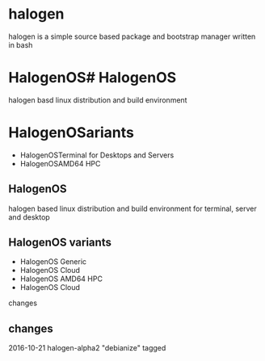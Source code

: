 # halogen
halogen is a simple source based package and bootstrap manager written in bash
# HalogenOS# HalogenOS
halogen basd linux distribution and build environment
# HalogenOSariants
* HalogenOSTerminal for Desktops and Servers
* HalogenOSAMD64 HPC
## HalogenOS
halogen based linux distribution and build environment for terminal, server and desktop
## HalogenOS variants
* HalogenOS Generic
* HalogenOS Cloud
* HalogenOS AMD64 HPC
* HalogenOS Cloud

changes
## changes

2016-10-21 halogen-alpha2 "debianize" tagged